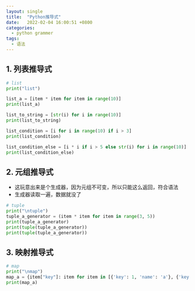 ```yaml
---
layout: single
title:  "Python推导式"
date:   2022-02-04 16:00:51 +0800
categories:
  - python grammer
tags:
  - 语法
---
```


## 1. 列表推导式

```python
# list
print("list")

list_a = [item * item for item in range(10)]
print(list_a)

list_to_string = [str(i) for i in range(10)]
print(list_to_string)

list_condition = [i for i in range(10) if i > 3]
print(list_condition)

list_condition_else = [i * i if i > 5 else str(i) for i in range(10)]
print(list_condition_else)
```

## 2. 元组推导式

- 这玩意出来是个生成器，因为元组不可变，所以只能这么返回，符合语法
- 生成器读取一遍，数据就没了

```python
# tuple
print("\ntuple")
tuple_a_generator = (item * item for item in range(3, 5))
print(tuple_a_generator)
print(tuple(tuple_a_generator))
print(tuple(tuple_a_generator))
```

## 3. 映射推导式
```python
# map
print("\nmap")
map_a = {item["key"]: item for item in [{'key': 1, 'name': 'a'}, {'key': 2, 'name': 'b'}, {'key': 3, 'name': 'c'}]}
print(map_a)
```
